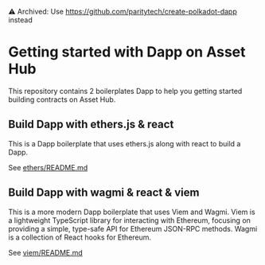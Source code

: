 ⚠️ Archived: Use https://github.com/paritytech/create-polkadot-dapp instead

# Getting started with Dapp on Asset Hub

This repository contains 2 boilerplates Dapp to help you getting started building contracts on Asset Hub.

## Build Dapp with ethers.js & react

This is a Dapp boilerplate that uses ethers.js along with react to build a Dapp.

See [ethers/README.md](./ethers)

## Build Dapp with wagmi & react & viem

This is a more modern Dapp boilerplate that uses Viem and Wagmi.
Viem is a lightweight TypeScript library for interacting with Ethereum, focusing on providing a simple, type-safe API for Ethereum JSON-RPC methods. Wagmi is a collection of React hooks for Ethereum.

See [viem/README.md](./viem)

